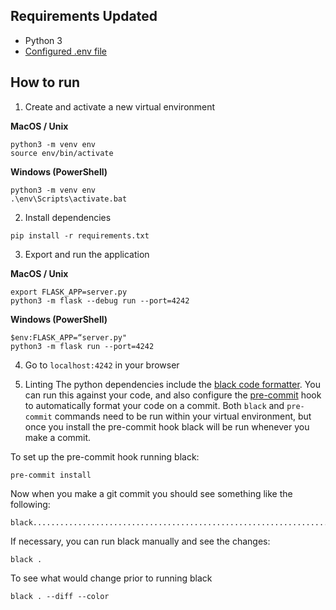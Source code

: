 ## Requirements Updated

- Python 3
- [Configured .env file](../../README.md)

## How to run

1. Create and activate a new virtual environment

**MacOS / Unix**

```
python3 -m venv env
source env/bin/activate
```

**Windows (PowerShell)**

```
python3 -m venv env
.\env\Scripts\activate.bat
```

2. Install dependencies

```
pip install -r requirements.txt
```

3. Export and run the application

**MacOS / Unix**

```
export FLASK_APP=server.py
python3 -m flask --debug run --port=4242
```

**Windows (PowerShell)**

```
$env:FLASK_APP=“server.py"
python3 -m flask run --port=4242
```

4. Go to `localhost:4242` in your browser

5. Linting
The python dependencies include the [black code formatter](https://black.readthedocs.io/).  You can run this against your code, and also configure the [pre-commit](https://pre-commit.com/) hook to automatically format your code on a commit. 
Both `black` and `pre-commit` commands need to be run within your virtual environment, but once you install the pre-commit hook black will be run whenever you make a commit.  

To set up the pre-commit hook running black:
```
pre-commit install
```

Now when you make a git commit you should see something like the following: 
```git commit -m 'testing hook'
black....................................................................Passed
```

If necessary, you can run black manually and see the changes:
```
black .
```

To see what would change prior to running black 
```
black . --diff --color
```

